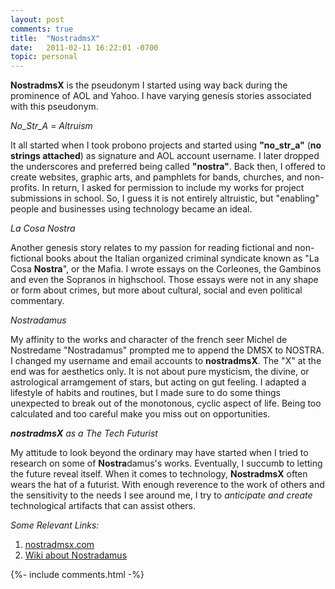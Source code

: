 ```yaml
---
layout: post
comments: true
title:  "NostradmsX"
date:   2011-02-11 16:22:01 -0700
topic: personal
---
```

**NostradmsX** is the pseudonym I started using way back during the prominence of AOL and Yahoo. I have varying genesis stories associated with this pseudonym. 

_No_Str_A_ = *Altruism*

It all started when I took probono projects and started using **"no_str_a"** (__no strings attached__) as signature and AOL account username. I later dropped the underscores and preferred being called **"nostra"**. Back then, I offered to create websites, graphic arts, and pamphlets for bands, churches, and non-profits. In return, I asked for permission to include my works for project submissions in school. So, I guess it is not entirely altruistic, but "enabling" people and businesses using technology became an ideal.

_La Cosa Nostra_

Another genesis story relates to my passion for reading fictional and non-fictional books about the Italian organized criminal syndicate known as "La Cosa **Nostra**", or the Mafia. I wrote essays on the Corleones, the Gambinos and even the Sopranos in highschool. Those essays were not in any shape or form about crimes, but more about cultural, social and even political commentary. 

_Nostradamus_

My affinity to the works and character of the french seer Michel de Nostredame "Nostradamus" prompted me to append the DMSX to NOSTRA. I changed my username and email accounts to **nostradmsX**. The "X" at the end was for aesthetics only. It is not about pure mysticism, the divine, or astrological arramgement of stars, but acting on gut feeling. I adapted a lifestyle of habits and routines, but I made sure to do some things unexpected to break out of the monotonous, cyclic aspect of life. Being too calculated and too careful make you miss out on opportunities.

_**nostradmsX** as a The Tech Futurist_

My attitude to look beyond the ordinary may have started when I tried to research on some of **Nostra**damus's works. Eventually, I succumb to letting the future reveal itself. When it comes to technology, **NostradmsX** often wears the hat of a futurist. With enough reverence to the work of others and the sensitivity to the needs I see around me, I try to _anticipate and create_ technological artifacts that can assist others.

*Some Relevant Links:*
1. [nostradmsx.com](http://www.nostradmsx.com)
2. [Wiki about Nostradamus](https://en.wikipedia.org/wiki/Nostradamus)

{%- include comments.html -%}